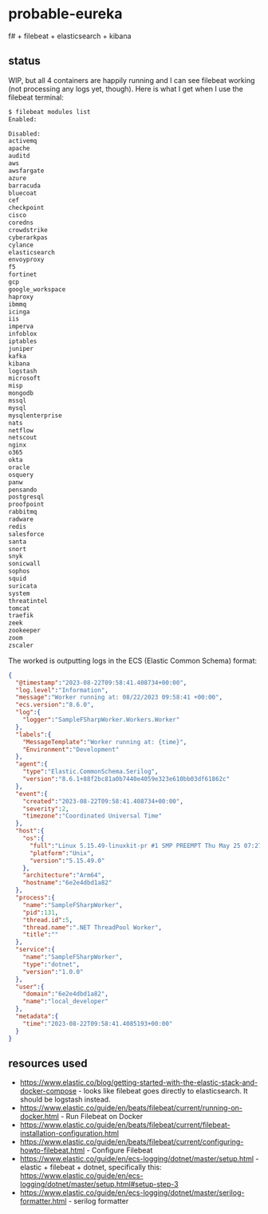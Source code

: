 # probable-eureka

f# + filebeat + elasticsearch + kibana

## status

WIP, but all 4 containers are happily running and I can see filebeat working (not processing any logs yet, though). Here is what I get when I use the filebeat terminal:

```bash
$ filebeat modules list
Enabled:

Disabled:
activemq
apache
auditd
aws
awsfargate
azure
barracuda
bluecoat
cef
checkpoint
cisco
coredns
crowdstrike
cyberarkpas
cylance
elasticsearch
envoyproxy
f5
fortinet
gcp
google_workspace
haproxy
ibmmq
icinga
iis
imperva
infoblox
iptables
juniper
kafka
kibana
logstash
microsoft
misp
mongodb
mssql
mysql
mysqlenterprise
nats
netflow
netscout
nginx
o365
okta
oracle
osquery
panw
pensando
postgresql
proofpoint
rabbitmq
radware
redis
salesforce
santa
snort
snyk
sonicwall
sophos
squid
suricata
system
threatintel
tomcat
traefik
zeek
zookeeper
zoom
zscaler
```

The worked is outputting logs in the ECS (Elastic Common Schema) format:

```json
{
  "@timestamp":"2023-08-22T09:58:41.408734+00:00",
  "log.level":"Information",
  "message":"Worker running at: 08/22/2023 09:58:41 +00:00",
  "ecs.version":"8.6.0",
  "log":{
    "logger":"SampleFSharpWorker.Workers.Worker"
  },
  "labels":{
    "MessageTemplate":"Worker running at: {time}",
    "Environment":"Development"
  },
  "agent":{
    "type":"Elastic.CommonSchema.Serilog",
    "version":"8.6.1+88f2bc81a0b7440e4059e323e610bb03df61862c"
  },
  "event":{
    "created":"2023-08-22T09:58:41.408734+00:00",
    "severity":2,
    "timezone":"Coordinated Universal Time"
  },
  "host":{
    "os":{
      "full":"Linux 5.15.49-linuxkit-pr #1 SMP PREEMPT Thu May 25 07:27:39 UTC 2023",
      "platform":"Unix",
      "version":"5.15.49.0"
    },
    "architecture":"Arm64",
    "hostname":"6e2e4dbd1a82"
  },
  "process":{
    "name":"SampleFSharpWorker",
    "pid":131,
    "thread.id":5,
    "thread.name":".NET ThreadPool Worker",
    "title":""
  },
  "service":{
    "name":"SampleFSharpWorker",
    "type":"dotnet",
    "version":"1.0.0"
  },
  "user":{
    "domain":"6e2e4dbd1a82",
    "name":"local_developer"
  },
  "metadata":{
    "time":"2023-08-22T09:58:41.4085193+00:00"
  }
}
```

## resources used

* https://www.elastic.co/blog/getting-started-with-the-elastic-stack-and-docker-compose - looks like filebeat goes directly to elasticsearch. It should be logstash instead.
* https://www.elastic.co/guide/en/beats/filebeat/current/running-on-docker.html - Run Filebeat on Docker
* https://www.elastic.co/guide/en/beats/filebeat/current/filebeat-installation-configuration.html
* https://www.elastic.co/guide/en/beats/filebeat/current/configuring-howto-filebeat.html - Configure Filebeat
* https://www.elastic.co/guide/en/ecs-logging/dotnet/master/setup.html - elastic + filebeat + dotnet, specifically this: https://www.elastic.co/guide/en/ecs-logging/dotnet/master/setup.html#setup-step-3
* https://www.elastic.co/guide/en/ecs-logging/dotnet/master/serilog-formatter.html - serilog formatter